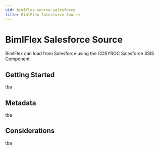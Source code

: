 ```yaml
---
uid: bimlflex-source-salesforce
title: BimlFlex Salesforce Source
---
```

# BimlFlex Salesforce Source

BimlFlex can load from Salesforce using the COSYROC Salesforce SSIS Component

## Getting Started

tba

## Metadata

tba

## Considerations

tba
